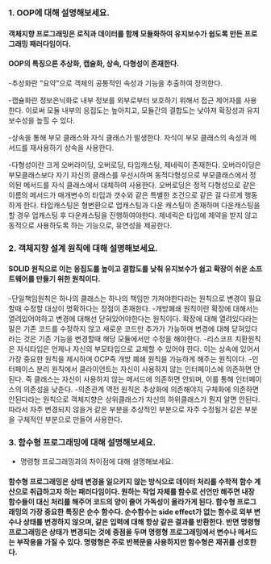 ### 1. OOP에 대해 설명해보세요.
#### 객체지향 프로그래밍은 로직과 데이터를 함께 모듈화하여 유지보수가 쉽도록 만든 프로그래밍 패러다임이다. 

#### OOP의 특징으론 추상화, 캡슐화, 상속, 다형성이 존재한다.
-추상화란 "요약"으로 객체의 공통적인 속성과 기능을 추출하여 정의한다.

-캡슐화란 정보은닉화로 내부 정보를 외부로부터 보호하기 위해서 접근 제어자를 사용한다. 이로써 모듈 내부의 응집도는 높아지고, 모듈간의 결합도는 낮아져 확장성과 유지보수성을 높힐 수 있다.

-상속을 통해 부모 클래스와 자식 클래스가 발생한다. 자식이 부모 클래스의 속성과 메서드를 재사용하기 상속을 사용한다.

-다형성이란 크게 오버라이딩, 오버로딩, 타입캐스팅, 제네릭이 존재한다. 오버라이딩은 부모클래스보다 자기 자신의 클래스를 우선시하며 동적다형성으로 부모클래스에서 정의된 메서드를 자식 클래스에서 대체하여 사용한다. 오버로딩은 정적 다형성으로 같은 이름의 메서드가 매개변수의 타입과 갯수와 같은 특별한 조건으로 같은 걸 다르게 행동하게 한다. 타입캐스팅은 형변환으로 업캐스팅과 다운 캐스팅이 존재하며 다운캐스팅을 할 경우 업캐스팅 후 다운캐스팅을 진행하여야한다. 제네릭은 타입에 제약을 받지 않고 동적으로 사용하도록 하는 기능으로, 유연성을 제공한다.

### 2. 객체지향 설계 원칙에 대해 설명해보세요.
#### SOLID 원칙으로 이는 응집도를 높이고 결합도를 낮춰 유지보수가 쉽고 확장이 쉬운 소프트웨어를 만들기 위한 원칙이다. 
-단일책임원칙은 하나의 클래스는 하나의 책임만 가져야한다라는 원칙으로 변경이 필요할때 수정할 대상이 명확하다는 장점이 존재한다. 
-개방폐쇄 원칙이란 확장에 대해서는 열려있어야하고 변경에 대해선 닫혀있어야한다는 원칙이다. 확장에 대해 열려있다라는 말은 기존 코드를 수정하지 않고 새로운 코드만 추가가 가능하며 변경에 대해 닫혀있다라는 것은 기존 기능을 변경할때 해당 모듈에서만 수정을 해야한다.
-리스코프 치환원칙은 자식타입은 언제나 자신의 부모타입으로 교체할 수 있어야 한다. 이는 상속에 있어서 가장 중요한 원칙을 제시하며 OCP즉 개방 폐쇄 원칙을 가능하게 해주는 원칙이다.
-인터페이스 분리 원칙에서 클라이언트는 자신이 사용하지 않는 인터페이스에 의존하면 안된다. 즉 클래스는 자신이 사용하지 않는 메서드에 의존하면 안되며, 이를 통해 인터페이스의 의존성을 낮춘다.
-의존관계 역전 원칙은 추상화에 의존해야지 구체화에 의존하면 안된다라는 원칙으로 객체지향은 상위클래스가 자신의 하위클래스가 뭔지 알면 안된다. 따라서 자주 변경되지 않을거 같은 부분을 추상적인 부분으로 자주 수정될거 같은 부분을 구체적인 부분으로 만들어 사용한다.


### 3. 함수형 프로그래밍에 대해 설명해보세요.
- 명령형 프로그래밍과의 차이점에 대해 설명해보세요.
#### 함수형 프로그래밍은 상태 변경을 일으키지 않는 방식으로  데이터 처리를 수학적 함수 계산으로 취급하고자 하는 패러다임이다. 원하는 작업 자체를 함수로 선언만 해주면 내장 함수들이 대신 처리를 해주어 코드의 양이 줄어 가독성이 올라가게 된다. 함수형 프로그래밍의 가장 중요한 특징은 순수 함수다. 순수함수는 side effect가 없는 함수로 외부 변수나 상태를 변경하지 않으며, 같은 입력에 대해 항상 같은 결과를 반환한다. 반면 명령형 프로그래밍은 상태가 변경되는 것에 중점을 두며 명령형 프로그래밍에서 변수나 메서드는 부작용을 가질 수 있다. 명령형은 주로 반복문을 사용하지만 함수형은 재귀를 선호한다. 